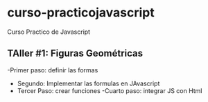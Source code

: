# curso-practicojavascript
Curso Practico de Javascript

## TAller #1: Figuras Geométricas

-Primer paso: definir las formas
- Segundo: Implementar las formulas en JAvascript
- Tercer Paso: crear funciones
-Cuarto paso: integrar JS con Html
